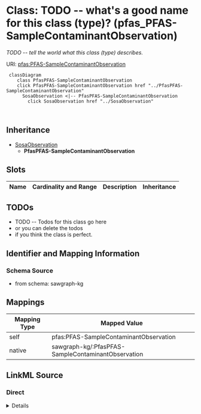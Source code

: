 

# Class: TODO -- what's a good name for this class (type)? (pfas_PFAS-SampleContaminantObservation)


_TODO -- tell the world what this class (type) describes._





URI: [pfas:PFAS-SampleContaminantObservation](http://sawgraph.spatialai.org/v1/pfas#PFAS-SampleContaminantObservation)






```mermaid
 classDiagram
    class PfasPFAS-SampleContaminantObservation
    click PfasPFAS-SampleContaminantObservation href "../PfasPFAS-SampleContaminantObservation"
      SosaObservation <|-- PfasPFAS-SampleContaminantObservation
        click SosaObservation href "../SosaObservation"
      
      
```





## Inheritance
* [SosaObservation](../classes/SosaObservation.md)
    * **PfasPFAS-SampleContaminantObservation**



## Slots

| Name | Cardinality and Range | Description | Inheritance |
| ---  | --- | --- | --- |









## TODOs

* TODO -- Todos for this class go here
* or you can delete the todos
* if you think the class is perfect.

## Identifier and Mapping Information







### Schema Source


* from schema: sawgraph-kg




## Mappings

| Mapping Type | Mapped Value |
| ---  | ---  |
| self | pfas:PFAS-SampleContaminantObservation |
| native | sawgraph-kg/:PfasPFAS-SampleContaminantObservation |







## LinkML Source

<!-- TODO: investigate https://stackoverflow.com/questions/37606292/how-to-create-tabbed-code-blocks-in-mkdocs-or-sphinx -->

### Direct

<details>
```yaml
name: pfas_PFAS-SampleContaminantObservation
description: TODO -- tell the world what this class (type) describes.
title: TODO -- what's a good name for this class (type)?
todos:
- TODO -- Todos for this class go here
- or you can delete the todos
- if you think the class is perfect.
notes:
- Class with 156 occurences.
from_schema: sawgraph-kg
is_a: sosa_Observation
class_uri: pfas:PFAS-SampleContaminantObservation

```
</details>

### Induced

<details>
```yaml
name: pfas_PFAS-SampleContaminantObservation
description: TODO -- tell the world what this class (type) describes.
title: TODO -- what's a good name for this class (type)?
todos:
- TODO -- Todos for this class go here
- or you can delete the todos
- if you think the class is perfect.
notes:
- Class with 156 occurences.
from_schema: sawgraph-kg
is_a: sosa_Observation
class_uri: pfas:PFAS-SampleContaminantObservation

```
</details>